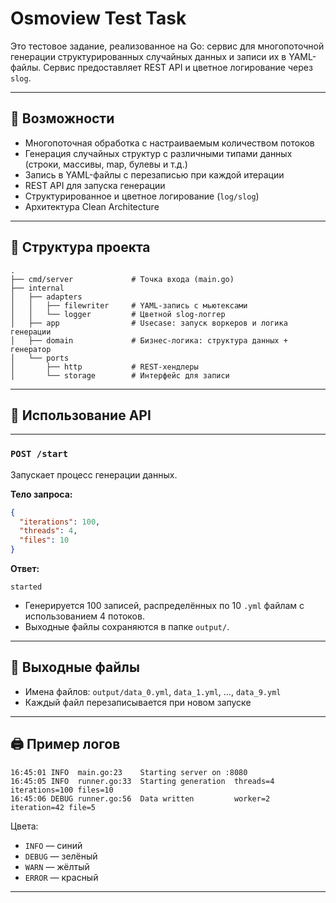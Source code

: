 # Osmoview Test Task

Это тестовое задание, реализованное на Go: сервис для многопоточной генерации структурированных случайных данных и записи их в YAML-файлы. Сервис предоставляет REST API и цветное логирование через `slog`.

---

## 🚀 Возможности

- Многопоточная обработка с настраиваемым количеством потоков
- Генерация случайных структур с различными типами данных (строки, массивы, map, булевы и т.д.)
- Запись в YAML-файлы с перезаписью при каждой итерации
- REST API для запуска генерации
- Структурированное и цветное логирование (`log/slog`)
- Архитектура Clean Architecture

---

## 🧱 Структура проекта

```
.
├── cmd/server             # Точка входа (main.go)
├── internal
│   ├── adapters
│   │   ├── filewriter     # YAML-запись с мьютексами
│   │   └── logger         # Цветной slog-логгер
│   ├── app                # Usecase: запуск воркеров и логика генерации
│   ├── domain             # Бизнес-логика: структура данных + генератор
│   └── ports
│       ├── http           # REST-хендлеры
│       └── storage        # Интерфейс для записи
```

---

## 🧾 Использование API

---

### `POST /start`

Запускает процесс генерации данных.

**Тело запроса:**

```json
{
  "iterations": 100,
  "threads": 4,
  "files": 10
}
```

**Ответ:**
```text
started
```

- Генерируется 100 записей, распределённых по 10 `.yml` файлам с использованием 4 потоков.
- Выходные файлы сохраняются в папке `output/`.

---

## 📂 Выходные файлы

- Имена файлов: `output/data_0.yml`, `data_1.yml`, ..., `data_9.yml`
- Каждый файл перезаписывается при новом запуске

---

## 🖨 Пример логов

```text
16:45:01 INFO  main.go:23    Starting server on :8080
16:45:05 INFO  runner.go:33  Starting generation  threads=4 iterations=100 files=10
16:45:06 DEBUG runner.go:56  Data written         worker=2 iteration=42 file=5
```

Цвета:
- `INFO` — синий
- `DEBUG` — зелёный
- `WARN` — жёлтый
- `ERROR` — красный

---

